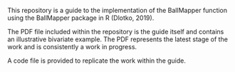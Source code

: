 This repository is a guide to the implementation of the BallMapper function using the BallMapper package in R (Dlotko, 2019). 

The PDF file included within the repository is the guide itself and contains an illustrative bivariate example. The PDF represents the latest stage of the work and is consistently a work in progress. 

A code file is provided to replicate the work within the guide.

